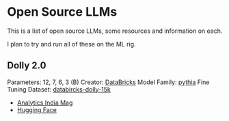 # Open Source LLMs

This is a list of open source LLMs, some resources and information on each.

I plan to try and run all of these on the ML rig.

## Dolly 2.0

Parameters: 12, 7, 6, 3 (B)
Creator: [DataBricks](https://www.databricks.com/)
Model Family: [pythia](https://github.com/EleutherAI/pythia)
Fine Tuning Dataset: [databircks-dolly-15k](https://github.com/databrickslabs/dolly/tree/master/data)

* [Analytics India Mag](https://analyticsindiamag.com/databricks-dolly-2-0-is-a-game-changer-in-the-open-source-llms/)
* [Hugging Face](https://huggingface.co/databricks)

